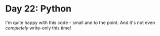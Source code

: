 # Day 22: Python

I'm quite happy with this code - small and to the point.
And it's not even *completely* write-only this time!
